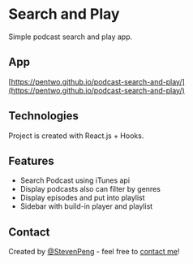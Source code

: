 # Search and Play

Simple podcast search and play app.

## App

[https://pentwo.github.io/podcast-search-and-play/](https://pentwo.github.io/podcast-search-and-play/)

## Technologies

Project is created with React.js + Hooks.

## Features

- Search Podcast using iTunes api
- Display podcasts also can filter by genres
- Display episodes and put into playlist
- Sidebar with build-in player and playlist

## Contact

Created by [@StevenPeng](https://www.stevenpeng.com.au/) - feel free to [contact me](mailto:hello@stevenpeng.com.au)!
